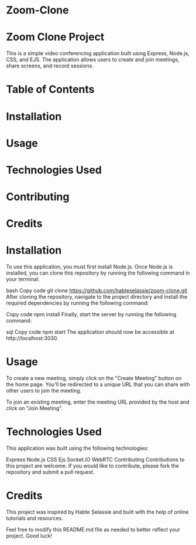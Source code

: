 # Zoom-Clone
# Zoom Clone Project
This is a simple video conferencing application built using Express, Node.js, CSS, and EJS. The application allows users to create and join meetings, share screens, and record sessions.

# Table of Contents
# Installation
# Usage
# Technologies Used
# Contributing
# Credits
# Installation
To use this application, you must first install Node.js. Once Node.js is installed, you can clone this repository by running the following command in your terminal:

bash
Copy code
git clone https://github.com/habteselassie/zoom-clone.git
After cloning the repository, navigate to the project directory and install the required dependencies by running the following command:

Copy code
npm install
Finally, start the server by running the following command:

sql
Copy code
npm start
The application should now be accessible at http://localhost:3030.

# Usage
To create a new meeting, simply click on the "Create Meeting" button on the home page. You'll be redirected to a unique URL that you can share with other users to join the meeting.

To join an existing meeting, enter the meeting URL provided by the host and click on "Join Meeting".

# Technologies Used
This application was built using the following technologies:

Express
Node.js
CSS
Ejs
Socket.IO
WebRTC
Contributing
Contributions to this project are welcome. If you would like to contribute, please fork the repository and submit a pull request.

# Credits
This project was inspired by Habte Selassie and built with the help of online tutorials and resources.

Feel free to modify this README.md file as needed to better reflect your project. Good luck!
